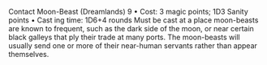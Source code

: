 Contact Moon-Beast (Dreamlands) 9
• Cost:  3 magic points; 1D3 Sanity points
•
 Cast
ing time: 1D6+4 rounds
Must be cast at a place moon-beasts are known to frequent, 
such as the dark side of the moon, or near certain black 
galleys that ply their trade at many ports. The moon-beasts 
will usually send one or more of their near-human servants 
rather than appear themselves.
